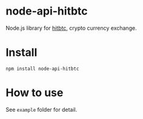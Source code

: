 # node-api-hitbtc
Node.js library for [hitbtc](https://hitbtc.com), crypto currency exchange.



# Install
`npm install node-api-hitbtc`

# How to use
See `example` folder for detail.
